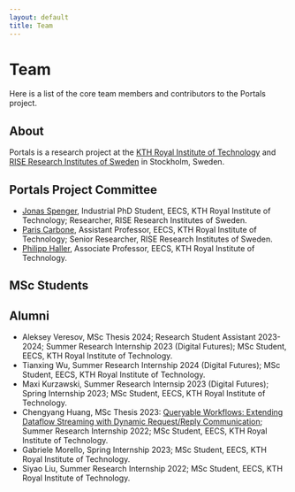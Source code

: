 ```yaml
---
layout: default
title: Team
---
```


# Team
Here is a list of the core team members and contributors to the Portals project.

## About
Portals is a research project at the [KTH Royal Institute of Technology](https://www.kth.se/en) and [RISE Research Institutes of Sweden](https://www.ri.se/en) in Stockholm, Sweden.

## Portals Project Committee
* [Jonas Spenger](https://www.kth.se/profile/jspenger), Industrial PhD Student, EECS, KTH Royal Institute of Technology; Researcher, RISE Research Institutes of Sweden.
* [Paris Carbone](https://www.kth.se/profile/parisc), Assistant Professor, EECS, KTH Royal Institute of Technology; Senior Researcher, RISE Research Institutes of Sweden.
* [Philipp Haller](https://www.kth.se/profile/phaller),
  Associate Professor, EECS, KTH Royal Institute of Technology.

## MSc Students

## Alumni
* Aleksey Veresov, MSc Thesis 2024; Research Student Assistant 2023-2024; Summer Research Internship 2023 (Digital Futures); MSc Student, EECS, KTH Royal Institute of Technology.
* Tianxing Wu, Summer Research Internship 2024 (Digital Futures); MSc Student, EECS, KTH Royal Institute of Technology.
* Maxi Kurzawski, Summer Research Internsip 2023 (Digital Futures); Spring Internship 2023; MSc Student, EECS, KTH Royal Institute of Technology.
* Chengyang Huang, MSc Thesis 2023: [Queryable Workflows: Extending Dataflow Streaming with Dynamic Request/Reply Communication](https://urn.kb.se/resolve?urn=urn:nbn:se:kth:diva-329594); Summer Research Internship 2022; MSc Student, EECS, KTH Royal Institute of Technology.
* Gabriele Morello, Spring Internship 2023; MSc Student, EECS, KTH Royal Institute of Technology.
* Siyao Liu, Summer Research Internship 2022; MSc Student, EECS, KTH Royal Institute of Technology.
